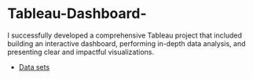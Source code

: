 # Tableau-Dashboard-
I successfully developed a comprehensive Tableau project that included building an interactive dashboard, performing in-depth data analysis, and presenting clear and impactful visualizations.

- <a href="https://github.com/rockygowda444-ops/Tableau-Dashboard-/commit/08e779df48d27eaeb5a3dfcb9b57c15bc30781b1">Data sets</a>
